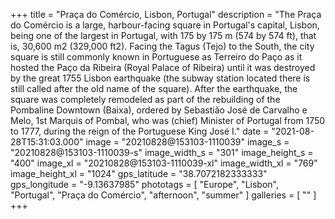+++
title = "Praça do Comércio, Lisbon, Portugal"
description = "The Praça do Comércio is a large, harbour-facing square in Portugal's capital, Lisbon, being one of the largest in Portugal, with 175 by 175 m (574 by 574 ft), that is, 30,600 m2 (329,000 ft2). Facing the Tagus (Tejo) to the South, the city square is still commonly known in Portuguese as Terreiro do Paço as it hosted the Paço da Ribeira (Royal Palace of Ribeira) until it was destroyed by the great 1755 Lisbon earthquake (the subway station located there is still called after the old name of the square). After the earthquake, the square was completely remodeled as part of the rebuilding of the Pombaline Downtown (Baixa), ordered by Sebastião José de Carvalho e Melo, 1st Marquis of Pombal, who was (chief) Minister of Portugal from 1750 to 1777, during the reign of the Portuguese King José I."
date = "2021-08-28T15:31:03.000"
image = "20210828@153103-1110039"
image_s = "20210828@153103-1110039-s"
image_width_s = "301"
image_height_s = "400"
image_xl = "20210828@153103-1110039-xl"
image_width_xl = "769"
image_height_xl = "1024"
gps_latitude = "38.7072182333333"
gps_longitude = "-9.13637985"
phototags = [ "Europe", "Lisbon", "Portugal", "Praça do Comércio", "afternoon", "summer" ]
galleries = [ "" ]
+++
